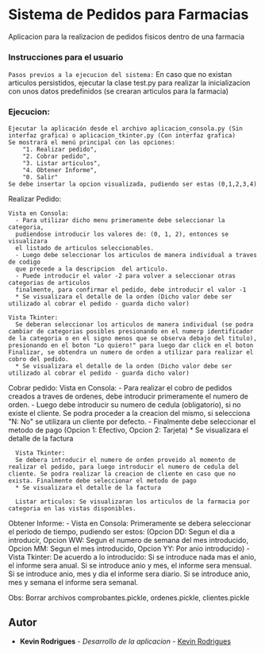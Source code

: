 # Sistema de Pedidos para Farmacias
Aplicacion para la realizacion de pedidos fisicos dentro de una farmacia 

### Instrucciones para el usuario

   `Pasos previos a la ejecucion del sistema:`
    En caso que no existan articulos persistidos, ejecutar la clase test.py 
    para realizar la inicializacion  con unos datos predefinidos (se crearan articulos para la farmacia)

### Ejecucion: 
    Ejecutar la aplicación desde el archivo aplicacion_consola.py (Sin interfaz grafica) o aplicacion_tkinter.py (Con interfaz grafica) 
    Se mostrará el menú principal con las opciones: 
        "1. Realizar pedido", 
        "2. Cobrar pedido",
        "3. Listar articulos",
        "4. Obtener Informe",
        "0. Salir"
    Se debe insertar la opcion visualizada, pudiendo ser estas (0,1,2,3,4)

  Realizar Pedido: 

    Vista en Consola:
      - Para utilizar dicho menu primeramente debe seleccionar la categoria,
      pudiendose introducir los valores de: (0, 1, 2), entonces se visualizara 
      el listado de articulos seleccionables.
      - Luego debe seleccionar los articulos de manera individual a traves de codigo 
      que precede a la descripcion  del articulo.
      - Puede introducir el valor -2 para volver a seleccionar otras categorias de articulos
      finalmente, para confirmar el pedido, debe introducir el valor -1
      * Se visualizara el detalle de la orden (Dicho valor debe ser utilizado al cobrar el pedido - guarda dicho valor)
  
    Vista Tkinter: 
      Se deberan seleccionar los articulos de manera individual (se podra cambiar de categorias posibles presionando en el numerp identificador de la categoria o en el signo menos que se observa debajo del titulo), presionando en el boton "Lo quiero!" para luego dar click en el boton Finalizar, se obtendra un numero de orden a utilizar para realizar el cobro del pedido.
      * Se visualizara el detalle de la orden (Dicho valor debe ser utilizado al cobrar el pedido - guarda dicho valor)
  
   Cobrar pedido: 
      Vista en Consola:
        - Para realizar el cobro de pedidos creados a traves de ordenes, 
       debe introducir primeramente el numero de orden.
        - Luego debe introducir su numero de cedula (obligatorio), si no existe el cliente. 
        Se podra proceder a la creacion del mismo, si selecciona "N: No" se utilizara un cliente por defecto. 
        - Finalmente debe seleccionar el metodo de pago (Opcion 1: Efectivo, Opcion 2: Tarjeta)
        * Se visualizara el detalle de la factura

      Vista Tkinter:
      Se debera introducir el numero de orden proveido al momento de realizar el pedido, para luego introducir el numero de cedula del cliente. Se podra realizar la creacion de cliente en caso que no exista. Finalmente debe seleccionar el metodo de pago
      * Se visualizara el detalle de la factura
   
      Listar articulos: Se visualizaran los articulos de la farmacia por categoria en las vistas disponibles.

   Obtener Informe: 
     - Vista en Consola: 
        Primeramente se debera seleccionar el periodo de tiempo, pudiendo ser estos: 
        (Opcion DD: Segun el dia a introducir, Opcion WW: Segun el numero de semana del mes introducido, Opcion MM: Segun el mes introducido, Opcion YY: Por anio introducido)
      - Vista Tkinter:
        De acuerdo a lo introducido: 
        Si se introduce nada mas el anio, el informe sera anual. 
        Si se introduce anio y mes, el informe sera mensual.
        Si se introduce anio, mes y dia el informe sera diario.
        Si se introduce anio, mes y semana el informe sera semanal.

  Obs: Borrar archivos comprobantes.pickle, ordenes.pickle, clientes.pickle
## Autor
* **Kevin Rodrigues** - *Desarrollo de la aplicacion* - [Kevin Rodrigues](https://github.com/soykevinrodrigues)       
